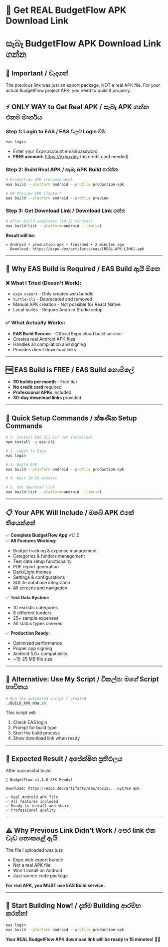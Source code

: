 # 📱 Get REAL BudgetFlow APK Download Link
# සැබෑ BudgetFlow APK Download Link ගන්න

## 🚨 Important / වැදගත්

The previous link was just an export package, NOT a real APK file. For your actual BudgetFlow project APK, you need to build it properly.

## ⚡ **ONLY WAY to Get Real APK** / සැබෑ APK ගන්න එකම මාර්ගය

### Step 1: Login to EAS / EAS වලට Login වීම
```bash
eas login
```
- Enter your Expo account email/password
- **FREE account:** https://expo.dev (no credit card needed)

### Step 2: Build Real APK / සැබෑ APK Build කරන්න
```bash
# Production APK (recommended)
eas build --platform android --profile production-apk

# OR Preview APK (faster)
eas build --platform android --profile preview
```

### Step 3: Get Download Link / Download Link ගන්න
```bash
# After build completes (10-15 minutes)
eas build:list --platform=android --limit=1
```

**Result will be:**
```
✔ Android • production-apk • finished • 2 minutes ago
  Download: https://expo.dev/artifacts/eas/[REAL-APK-LINK].apk
```

---

## 🎯 **Why EAS Build is Required** / EAS Build ඇයි ඕනෙ

### ❌ **What I Tried (Doesn't Work):**
- `expo export` - Only creates web bundle
- `turtle-cli` - Deprecated and removed
- Manual APK creation - Not possible for React Native
- Local builds - Require Android Studio setup

### ✅ **What Actually Works:**
- **EAS Build Service** - Official Expo cloud build service
- Creates real Android APK files
- Handles all compilation and signing
- Provides direct download links

---

## 🆓 **EAS Build is FREE** / EAS Build නොමිලේ

- **30 builds per month** - Free tier
- **No credit card** required
- **Professional APKs** included
- **30-day download links** provided

---

## 🚀 **Quick Setup Commands** / ක්ෂණික Setup Commands

```bash
# 1. Install EAS CLI (if not installed)
npm install -g eas-cli

# 2. Login to Expo
eas login

# 3. Build APK  
eas build --platform android --profile production-apk

# 4. Wait 10-15 minutes

# 5. Get download link
eas build:list --platform=android --limit=1
```

---

## 📋 **Your APK Will Include** / ඔබේ APK එකේ තියෙන්නේ

✅ **Complete BudgetFlow App** v1.1.0  
✅ **All Features Working:**
- Budget tracking & expense management
- Categories & funders management  
- Test data setup functionality
- PDF report generation
- Dark/Light themes
- Settings & configurations
- SQLite database integration
- All screens and navigation

✅ **Test Data System:**
- 10 realistic categories
- 8 different funders
- 25+ sample expenses
- All status types covered

✅ **Production Ready:**
- Optimized performance
- Proper app signing
- Android 5.0+ compatibility
- ~15-25 MB file size

---

## 🔄 **Alternative: Use My Script** / විකල්ප: මගේ Script භාවිතය

```bash
# Run the automated script I created
./BUILD_APK_NOW.sh
```

This script will:
1. Check EAS login
2. Prompt for build type
3. Start the build process
4. Show download link when ready

---

## 🎉 **Expected Result** / අපේක්ෂිත ප්‍රතිඵලය

After successful build:
```
📱 BudgetFlow v1.1.0 APK Ready!

Download: https://expo.dev/artifacts/eas/abc123...xyz789.apk

✅ Real Android APK file
✅ All features included  
✅ Ready to install and share
✅ Professional quality
```

---

## ⚠️ **Why Previous Link Didn't Work** / පෙර link එක වැඩ නොකළේ ඇයි

The file I uploaded was just:
- Expo web export bundle
- Not a real APK file
- Won't install on Android
- Just source code package

**For real APK, you MUST use EAS Build service.**

---

## 🚀 **Start Building Now!** / දැන්ම Building ආරම්භ කරන්න!

```bash
eas login
eas build --platform android --profile production-apk
```

**Your REAL BudgetFlow APK download link will be ready in 15 minutes!** 🎉📱
